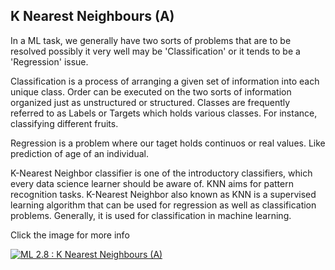 ## K Nearest Neighbours (A)

In a ML task, we generally have two sorts of problems that are to be resolved possibly it very well may be 'Classification' or it tends to be a 'Regression' issue. 

Classification is a process of arranging a given set of information into each unique class. Order can be executed on the two sorts of information organized just as unstructured or structured. Classes are frequently referred to as Labels or Targets which holds various classes. For instance, classifying different fruits. 

Regression is a problem where our taget holds continuos or real values. Like prediction of age of an individual. 


K-Nearest Neighbor classifier is one of the introductory classifiers, which every data science learner should be aware of.  KNN aims for pattern recognition tasks. 
K-Nearest Neighbor also known as KNN is a supervised learning algorithm that can be used for regression as well as classification problems. Generally, it is used for classification in machine learning. 

Click the image for more info

[![ML 2.8 : K Nearest Neighbours (A)](https://user-images.githubusercontent.com/83051558/135641006-9d2b57ff-f9ba-4b57-8647-434352fc6549.png)](https://drive.google.com/drive/folders/1OObJrcyS45EDw5QMryfbebOCk9_IlCbA?usp=sharing)

